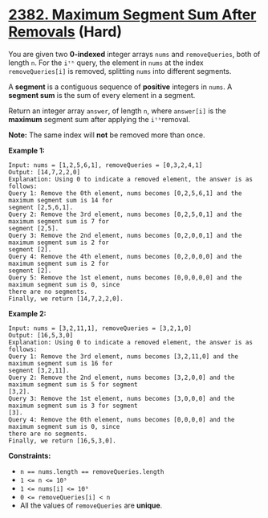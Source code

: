 # [2382. Maximum Segment Sum After Removals][link] (Hard)

[link]: https://leetcode.com/problems/maximum-segment-sum-after-removals/

You are given two **0-indexed** integer arrays `nums` and `removeQueries`, both of length `n`. For
the `iᵗʰ` query, the element in `nums` at the index `removeQueries[i]` is removed, splitting `nums`
into different segments.

A **segment** is a contiguous sequence of **positive** integers in `nums`. A **segment sum** is the
sum of every element in a segment.

Return an integer array  `answer`, of length  `n`, where  `answer[i]` is the **maximum** segment sum
after applying the  `iᵗʰ`removal.

**Note:** The same index will **not** be removed more than once.

**Example 1:**

```
Input: nums = [1,2,5,6,1], removeQueries = [0,3,2,4,1]
Output: [14,7,2,2,0]
Explanation: Using 0 to indicate a removed element, the answer is as follows:
Query 1: Remove the 0th element, nums becomes [0,2,5,6,1] and the maximum segment sum is 14 for
segment [2,5,6,1].
Query 2: Remove the 3rd element, nums becomes [0,2,5,0,1] and the maximum segment sum is 7 for
segment [2,5].
Query 3: Remove the 2nd element, nums becomes [0,2,0,0,1] and the maximum segment sum is 2 for
segment [2].
Query 4: Remove the 4th element, nums becomes [0,2,0,0,0] and the maximum segment sum is 2 for
segment [2].
Query 5: Remove the 1st element, nums becomes [0,0,0,0,0] and the maximum segment sum is 0, since
there are no segments.
Finally, we return [14,7,2,2,0].
```

**Example 2:**

```
Input: nums = [3,2,11,1], removeQueries = [3,2,1,0]
Output: [16,5,3,0]
Explanation: Using 0 to indicate a removed element, the answer is as follows:
Query 1: Remove the 3rd element, nums becomes [3,2,11,0] and the maximum segment sum is 16 for
segment [3,2,11].
Query 2: Remove the 2nd element, nums becomes [3,2,0,0] and the maximum segment sum is 5 for segment
[3,2].
Query 3: Remove the 1st element, nums becomes [3,0,0,0] and the maximum segment sum is 3 for segment
[3].
Query 4: Remove the 0th element, nums becomes [0,0,0,0] and the maximum segment sum is 0, since
there are no segments.
Finally, we return [16,5,3,0].
```

**Constraints:**

- `n == nums.length == removeQueries.length`
- `1 <= n <= 10⁵`
- `1 <= nums[i] <= 10⁹`
- `0 <= removeQueries[i] < n`
- All the values of `removeQueries` are **unique**.
